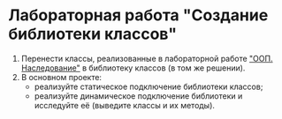 # Лабораторная работа "Создание библиотеки классов"

1. Перенести классы, реализованные в лабораторной работе ["ООП. Наследование"](../articles/lab8-oop3.md) в библиотеку классов (в том же решении).
2. В основном проекте: 
    - реализуйте статическое подключение библиотеки классов;
    - реализуйте динамическое подключение библиотеки и исследуйте её (выведите классы и их методы).